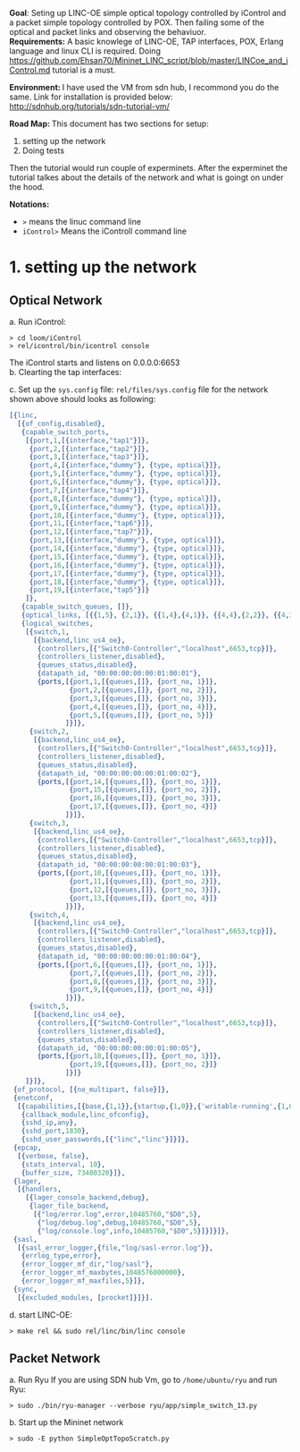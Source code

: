 <b>Goal</b>: Seting up LINC-OE simple optical topology controlled by iControl and a packet simple topology controlled by POX. Then failing some of the optical and packet links and observing the behaviuor.   
<b>Requirements:</b>
A basic knowlege of LINC-OE, TAP interfaces, POX, Erlang language and linux CLI is required. 
Doing https://github.com/Ehsan70/Mininet_LINC_script/blob/master/LINCoe_and_iControl.md tutorial is a must. 

<b>Environment: </b> I have used the VM from sdn hub, I recommond you do the same. Link for installation is provided below: http://sdnhub.org/tutorials/sdn-tutorial-vm/

<b>Road Map: </b>This document has two sections for setup: 

 1. setting up the network   
 2. Doing tests </br>

Then the tutorial would run couple of experminets. After the experminet the tutorial talkes about the details of the network and what is goingt on under the hood.   

<b>Notations: </b>
 - `>` means the linuc command line <br>
 - `iControl>` Means the iControll command line


# 1. setting up the network #
## Optical Network
 a. Run iControl: 
 ```shell
 > cd loom/iControl
 > rel/icontrol/bin/icontrol console
 ```
 The iControl starts and listens on 0.0.0.0:6653 </br>
 b. Clearting the tap interfaces: 

 c. Set up the `sys.config` file: 
 `rel/files/sys.config` file for the network shown above should looks as following:
```erlang
[{linc,
  [{of_config,disabled},
   {capable_switch_ports,
    [{port,1,[{interface,"tap1"}]},
     {port,2,[{interface,"tap2"}]},
     {port,3,[{interface,"tap3"}]},
     {port,4,[{interface,"dummy"}, {type, optical}]},
     {port,5,[{interface,"dummy"}, {type, optical}]},
	 {port,6,[{interface,"dummy"}, {type, optical}]},
     {port,7,[{interface,"tap4"}]},
     {port,8,[{interface,"dummy"}, {type, optical}]},
     {port,9,[{interface,"dummy"}, {type, optical}]},
     {port,10,[{interface,"dummy"}, {type, optical}]},
     {port,11,[{interface,"tap6"}]},
     {port,12,[{interface,"tap7"}]},
     {port,13,[{interface,"dummy"}, {type, optical}]},
     {port,14,[{interface,"dummy"}, {type, optical}]},
     {port,15,[{interface,"dummy"}, {type, optical}]},
     {port,16,[{interface,"dummy"}, {type, optical}]},
     {port,17,[{interface,"dummy"}, {type, optical}]},
     {port,18,[{interface,"dummy"}, {type, optical}]},
     {port,19,[{interface,"tap5"}]}
    ]},
   {capable_switch_queues, []},
   {optical_links, [{{1,5}, {2,1}}, {{1,4},{4,1}}, {{4,4},{2,2}}, {{4,3},{3,1}}, {{2,3},{3,4}}, {{2,4},{5,1}} ]},
   {logical_switches,
    [{switch,1,
      [{backend,linc_us4_oe},
       {controllers,[{"Switch0-Controller","localhost",6653,tcp}]},
       {controllers_listener,disabled},
       {queues_status,disabled},
       {datapath_id, "00:00:00:00:00:01:00:01"},
       {ports,[{port,1,[{queues,[]}, {port_no, 1}]},
       		   {port,2,[{queues,[]}, {port_no, 2}]},
       		   {port,3,[{queues,[]}, {port_no, 3}]},
               {port,4,[{queues,[]}, {port_no, 4}]},
               {port,5,[{queues,[]}, {port_no, 5}]}
              ]}]},
     {switch,2,
      [{backend,linc_us4_oe},
       {controllers,[{"Switch0-Controller","localhost",6653,tcp}]},
       {controllers_listener,disabled},
       {queues_status,disabled},
       {datapath_id, "00:00:00:00:00:01:00:02"},
       {ports,[{port,14,[{queues,[]}, {port_no, 1}]},
       		   {port,15,[{queues,[]}, {port_no, 2}]},
       		   {port,16,[{queues,[]}, {port_no, 3}]},
               {port,17,[{queues,[]}, {port_no, 4}]}
              ]}]},
     {switch,3,
      [{backend,linc_us4_oe},
       {controllers,[{"Switch0-Controller","localhost",6653,tcp}]},
       {controllers_listener,disabled},
       {queues_status,disabled},
       {datapath_id, "00:00:00:00:00:01:00:03"},
       {ports,[{port,10,[{queues,[]}, {port_no, 1}]},
               {port,11,[{queues,[]}, {port_no, 2}]},
               {port,12,[{queues,[]}, {port_no, 3}]},
               {port,13,[{queues,[]}, {port_no, 4}]}
              ]}]},
     {switch,4,
      [{backend,linc_us4_oe},
       {controllers,[{"Switch0-Controller","localhost",6653,tcp}]},
       {controllers_listener,disabled},
       {queues_status,disabled},
       {datapath_id, "00:00:00:00:00:01:00:04"},
       {ports,[{port,6,[{queues,[]}, {port_no, 1}]},
 			   {port,7,[{queues,[]}, {port_no, 2}]},
               {port,8,[{queues,[]}, {port_no, 3}]},
               {port,9,[{queues,[]}, {port_no, 4}]}
              ]}]},
     {switch,5,
      [{backend,linc_us4_oe},
       {controllers,[{"Switch0-Controller","localhost",6653,tcp}]},
       {controllers_listener,disabled},
       {queues_status,disabled},
       {datapath_id, "00:00:00:00:00:01:00:05"},
       {ports,[{port,18,[{queues,[]}, {port_no, 1}]},
               {port,19,[{queues,[]}, {port_no, 2}]}
              ]}]}
    ]}]},
 {of_protocol, [{no_multipart, false}]},
 {enetconf,
  [{capabilities,[{base,{1,1}},{startup,{1,0}},{'writable-running',{1,0}}]},
   {callback_module,linc_ofconfig},
   {sshd_ip,any},
   {sshd_port,1830},
   {sshd_user_passwords,[{"linc","linc"}]}]},
 {epcap,
  [{verbose, false},
   {stats_interval, 10},
   {buffer_size, 73400320}]},
 {lager,
  [{handlers,
    [{lager_console_backend,debug},
     {lager_file_backend,
      [{"log/error.log",error,10485760,"$D0",5},
       {"log/debug.log",debug,10485760,"$D0",5},
       {"log/console.log",info,10485760,"$D0",5}]}]}]},
 {sasl,
  [{sasl_error_logger,{file,"log/sasl-error.log"}},
   {errlog_type,error},
   {error_logger_mf_dir,"log/sasl"},
   {error_logger_mf_maxbytes,1048576000000},
   {error_logger_mf_maxfiles,5}]},
 {sync,
  [{excluded_modules, [procket]}]}].
```
d. start LINC-OE: 
 ```shell
 > make rel && sudo rel/linc/bin/linc console
 ```
## Packet Network
 a. Run Ryu 
 If you are using SDN hub Vm, go to `/home/ubuntu/ryu` and run Ryu: 
 ```shell
 > sudo ./bin/ryu-manager --verbose ryu/app/simple_switch_13.py
 ```
 b. Start up the Mininet network 
 ```shell
 > sudo -E python SimpleOptTopoScratch.py
 ```
